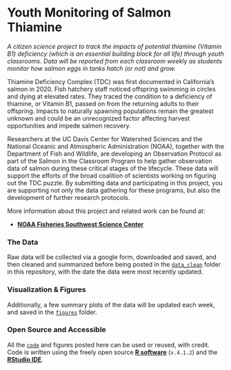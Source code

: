 # Youth Monitoring of Salmon Thiamine

*A citizen science project to track the impacts of potential thiamine (Vitamin B1) deficiency (which is an essential building block for all life) through youth classrooms. Data will be reported from each classroom weekly as students monitor how salmon eggs in tanks hatch (or not) and grow.*

Thiamine Deficiency Complex (TDC) was first documented in California’s salmon in 2020. Fish hatchery staff noticed offspring swimming in circles and dying at elevated rates.
They traced the condition to a deficiency of thiamine, or Vitamin B1, passed on from the returning adults to their offspring.
Impacts to naturally spawning populations remain the greatest unknown and could be an unrecognized factor affecting harvest opportunities and impede salmon recovery.

Researchers at the UC Davis Center for Watershed Sciences and the National Oceanic and Atmospheric Administration (NOAA), together with the Department of Fish and Wildlife, are developing an Observation Protocol as part of the Salmon in the Classroom Program to help gather observation data of salmon during these critical stages of the lifecycle. These data will support the efforts of the broad coalition of scientists working on figuring out the TDC puzzle. By submitting data and participating in this project, you are supporting not only the data gathering for these programs, but also the development of further research protocols.

More information about this project and related work can be found at:

 - [**NOAA Fisheries Southwest Science Center**](https://www.fisheries.noaa.gov/west-coast/science-data/monitoring-thiamine-deficiency-california-salmon)

### The Data

Raw data will be collected via a google form, downloaded and saved, and then cleaned and summarized before being posted in the [`data_clean`](data_clean/) folder in this repository, with the date the data were most recently updated.

### Visualization & Figures

Additionally, a few summary plots of the data will be updated each week, and saved in the [`figures`](figures/) folder.

### Open Source and Accessible

All the [`code`](code/) and figures posted here can be used or reused, with credit. Code is written using the freely open source [**R software**](https://cran.r-project.org) (`v.4.1.2`) and the [**RStudio IDE**](https://www.rstudio.com/products/rstudio/download/).
